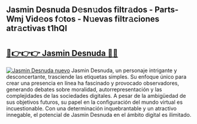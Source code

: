 ## Jasmin Desnuda D𝚎sn𝚞dos filtr𝚊dos - Parts-Wmj Vid𝚎os f𝚘tos - N𝚞evas filtr𝚊ciones atr𝚊ctivas t1hQI

# <h2><a href="http://mbbxsgm.tromn.icu/?c=Jasmin+Desnuda">🔗👉👉👉 Jasmin Desnuda 🔗🔗</a></h2>

[![Jasmin Desnuda nuevo](https://i.imgur.com/pEAQMta.gif)](http://mbbxsgm.tromn.icu/?c=Jasmin+Desnuda)
Jasmin Desnuda, un personaje intrigante y desconcertante, trasciende las etiquetas simples. Su enfoque único para crear una presencia en línea ha fascinado y provocado observadores, generando debates sobre moralidad, autorrepresentación y las complejidades de las sociedades digitales. A pesar de la ambigüedad de sus objetivos futuros, su papel en la configuración del mundo virtual es incuestionable. Con una determinación inquebrantable y un atractivo innegable, el potencial de Jasmin Desnuda en el ámbito digital es ilimitado.
